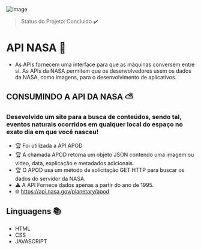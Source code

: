 ![image](https://user-images.githubusercontent.com/88689395/163231925-7a0e3044-a968-42dc-a82a-a8f4511b5989.png)
> Status do Projeto: Concluido :heavy_check_mark:

# API NASA :milky_way:
- As APIs fornecem uma interface para que as máquinas conversem entre si. As APIs da NASA permitem que os desenvolvedores usem os dados da NASA, como imagens, para o desenvolvimento de aplicativos.

## CONSUMINDO A API DA NASA :partly_sunny:

### Desevolvido um site para a busca de conteúdos, sendo tal, eventos naturais ocorridos em qualquer local do espaço no exato dia em que você nasceu!
 
 - :trophy: Foi utilizada a API APOD
 - :trophy: A chamada APOD retorna um objeto JSON contendo uma imagem ou vídeo, data, explicação e metadados adicionais.
 - :trophy: O APOD usa um método de solicitação GET HTTP para buscar os dados do servidor da NASA.
 - :warning: A API Fornece dados apenas a partir do ano de 1995.
 - :globe_with_meridians: https://api.nasa.gov/planetary/apod

## Linguagens :books:
 - HTML
 - CSS
 - JAVASCRIPT

